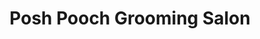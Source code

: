---
title: "Posh Pooch Grooming Salon"
url: /torrox-costa/posh-pooch-grooming-salon/
shop: Tiersalon
---